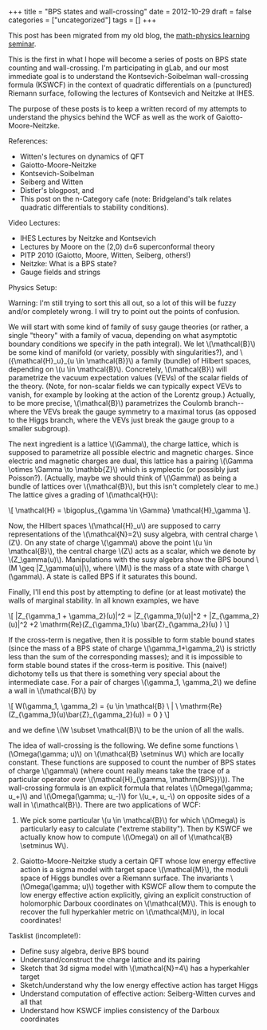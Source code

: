 +++
title = "BPS states and wall-crossing"
date = 2012-10-29
draft = false
categories = ["uncategorized"]
tags = []
+++

This post has been migrated from my old blog, the
[math-physics learning seminar](https://mathphysseminar.blogspot.com/).


This is the first in what I hope will become a series of posts on BPS state
counting and wall-crossing. I'm participating in gLab, and our most immediate
goal is to understand the Kontsevich-Soibelman wall-crossing formula (KSWCF) in
the context of quadratic differentials on a (punctured) Riemann surface,
following the lectures of Kontsevich and Neitzke at IHES.


The purpose of these posts is to keep a written record of my attempts to
understand the physics behind the WCF as well as the work of
Gaiotto-Moore-Neitzke.


References:
* Witten's lectures on dynamics of QFT
* Gaiotto-Moore-Neitzke
* Kontsevich-Soibelman
* Seiberg and Witten
* Distler's blogpost, and
* This post on the n-Category cafe (note: Bridgeland's talk relates quadratic differentials to stability conditions).



Video Lectures:
* IHES Lectures by Neitzke and Kontsevich
* Lectures by Moore on the (2,0) d=6 superconformal theory
* PITP 2010 (Gaiotto, Moore, Witten, Seiberg, others!)
* Neitzke: What is a BPS state?
* Gauge fields and strings


Physics Setup:


Warning: I'm still trying to sort this all out, so a lot of this will be fuzzy
and/or completely wrong. I will try to point out the points of confusion.


We will start with some kind of family of susy gauge theories (or rather, a
single  "theory" with a family of vacua, depending on what asymptotic boundary
conditions we specify in the path integral). We let \\(\mathcal{B}\\) be some kind
of manifold (or variety, possibly with singularities?), and
\\(\{\mathcal{H}\_u\}\_{u \in \mathcal{B}}\\) a family (bundle) of Hilbert spaces,
depending on \\(u \in \mathcal{B}\\). Concretely, \\(\mathcal{B}\\) will parametrize the
vacuum expectation values (VEVs) of the scalar fields of the theory. (Note, for
non-scalar fields we can typically expect VEVs to vanish, for example by looking
at the action of the Lorentz group.) Actually, to be more precise, \\(\mathcal{B}\\)
parametrizes the Coulomb branch--where the VEVs break the gauge symmetry to a
maximal torus (as opposed to the Higgs branch, where the VEVs just break the
gauge group to a smaller subgroup).


The next ingredient is a lattice \\(\Gamma\\), the charge lattice, which is supposed
to parametrize all possible electric and magnetic charges. Since electric and
magnetic charges are dual, this lattice has a pairing
\\(\Gamma \otimes \Gamma \to \mathbb{Z}\\) which is symplectic (or possibly just
Poisson?). (Actually, maybe we should think of \\(\Gamma\\) as being a bundle of
lattices over \\(\mathcal{B}\\), but this isn't completely clear to me.) The lattice
gives a grading of \\(\mathcal{H}\\):

\\[ \mathcal{H} = \bigoplus\_{\gamma \in \Gamma} \mathcal{H}\_\gamma \\].

Now, the Hilbert spaces \\(\mathcal{H}\_u\\) are supposed to carry representations of
the \\(\mathcal{N}=2\\) susy algebra, with central charge \\(Z\\). On any state of
charge \\(\gamma\\) above the point \\(u \in \mathcal{B}\\), the central charge \\(Z\\) acts
as a scalar, which we denote by \\(Z\_\gamma(u)\\). Manipulations with the susy
algebra show the BPS bound \\(M \geq |Z\_\gamma(u)|\\), where \\(M\\) is the mass of a
state with charge \\(\gamma\\). A state is called BPS if it saturates this bound.

Finally, I'll end this post by attempting to define (or at least motivate) the
walls of marginal stability. In all known examples, we have

\\[ |Z_{\gamma_1 + \gamma_2}(u)|^2 = |Z_{\gamma_1}(u)|^2 + |Z_{\gamma_2}(u)|^2 +2 \mathrm{Re}(Z_{\gamma_1}(u) \bar{Z}_{\gamma_2}(u) ) \\]

If the cross-term is negative, then it is possible to form stable bound states
(since the mass of a BPS state of charge \\(\gamma_1+\gamma_2\\) is strictly less
than the sum of the corresponding masses); and it is impossible to form stable
bound states if the cross-term is positive. This (naive!) dichotomy tells us
that there is something very special about the intermediate case. For a pair of
charges \\(\gamma_1, \gamma_2\\) we define a wall in \\(\mathcal{B}\\) by

\\[ W(\gamma_1, \gamma_2) = \{u \in \mathcal{B} \ | \ \mathrm{Re}(Z_{\gamma_1}(u)\bar{Z}_{\gamma_2}(u)) = 0 \} \\]

and we define \\(W \subset \mathcal{B}\\) to be the union of all the walls.

The idea of wall-crossing is the following. We define some functions
\\(\Omega(\gamma; u)\\) on \\(\mathcal{B} \setminus W\\) which are locally constant.
These functions are supposed to count the number of BPS states of charge
\\(\gamma\\) (where count really means take the trace of a particular operator over
\\(\mathcal{H}\_{\gamma, \mathrm{BPS}}\\)). The wall-crossing formula is an explicit
formula that relates \\(\Omega(\gamma; u\_+)\\) and \\(\Omega(\gamma; u\_-)\\) for
\\(u\_+, u\_-\\) on opposite sides of a wall in \\(\mathcal{B}\\). There are two
applications of WCF:

1. We pick some particular \\(u \in \mathcal{B}\\) for which \\(\Omega\\) is
particularly easy to calculate ("extreme stability"). Then by KSWCF we actually
know how to compute \\(\Omega\\) on all of \\(\mathcal{B} \setminus W\\).


2. Gaiotto-Moore-Neitzke study a certain QFT whose low energy effective action
is a sigma model with target space \\(\mathcal{M}\\), the moduli space of Higgs
bundles over a Riemann surface. The invariants \\(\Omega(\gamma; u)\\) together with
KSWCF allow them to compute the low energy effective action explicitly, giving
an explicit construction of holomorphic Darboux coordinates on \\(\mathcal{M}\\).
This is enough to recover the full hyperkahler metric on \\(\mathcal{M}\\), in local
coordinates!


Tasklist (incomplete!):
* Define susy algebra, derive BPS bound
* Understand/construct the charge lattice and its pairing
* Sketch that 3d sigma model with \\(\mathcal{N}=4\\) has a hyperkahler target
* Sketch/understand why the low energy effective action has target Higgs
* Understand computation of effective action: Seiberg-Witten curves and all that
* Understand how KSWCF implies consistency of the Darboux coordinates
